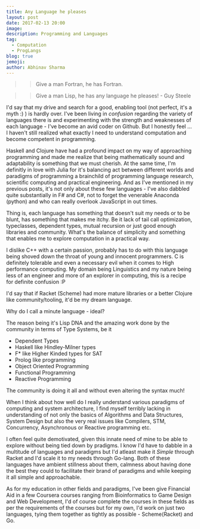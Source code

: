 ```yaml
---
title: Any Language he pleases
layout: post
date: 2017-02-13 20:00
image: 
description: Programming and Languages
tag: 
  - Computation
  - ProgLangs
blog: true
jemoji:
author: Abhinav Sharma
---
```


>> Give a man Fortran, he has Fortran.

>> Give a man Lisp, he has any language he pleases! - Guy Steele 


I'd say that my drive and search for a good, enabling tool (not perfect, it's a myth :) ) is hardly over. I've been living in *confusion* regarding the variety of languages
there is and experimenting with the strength and weaknesses of each language - I've become an avid coder on Github. But I honestly feel ... I haven't still realized what 
exactly I need to understand computation and become competent in programming.

Haskell and Clojure have had a profound impact on my way of approaching programming and made me realize that being mathematically sound and adaptability is something that 
we must cherish. At the same time, I'm definitly in love with Julia for it's balancing act between different worlds and paradigms of programming a brainchild of programming 
language research, scientific computing and practical engineering. And as I've mentioned in my previous posts, it's not only about these few languages - I've also dabbled quite 
substantially in F# and C#, not to forget the venerable Anaconda (python) and who can really overlook JavaScript in out times.

Thing is, each language has something that doesn't suit my needs or to be blunt, has something that makes me itchy. Be it lack of tail call optimization, typeclasses, dependent types,
mutual recursion or just good enough libraries and community. What's the balance of simplicity and something that enables me to explore computation in a practical way.

I dislike C++ with a certain passion, probably has to do with this language being shoved down the throat of young and innocent programmers. C is definitely tolerable and even a 
necessary evil when it comes to High performance computing. My domain being Linguistics and my nature being less of an engineer and more of an explorer in computing, this is a
recipe for definite confusion :P

I'd say that if Racket (Scheme) had more mature libraries or a better Clojure like community/tooling, it'd be my dream language. 

Why do I call a minute language - ideal?

The reason being it's Lisp DNA and the amazing work done by the community in terms of Type Systems, be it
  - Dependent Types
  - Haskell like Hindley-Milner types
  - F* like Higher Kinded types for SAT
  - Prolog like programming
  - Object Oriented Programming
  - Functional Programming
  - Reactive Programming
 
  The community is doing it all and without even altering the syntax much!
  
  When I think about how well do I really understand various paradigms of computing and system architecture, I find myself terribly lacking in understanding 
  of not only the basics of Algorithms and Data Structures, System Design but also the very real issues like Compilers, STM, Concurrency, Asynchronous or Reactive programming etc.
  
  I often feel quite demotivated, given this innate need of mine to be able to explore without being tied down by pradigms. I know I'd have to dabble in a multitude of languages and
  paradigms but I'd atleast make it *Simple* through Racket and I'd scale it to my needs through Go-lang. Both of these languages have ambient stillness about them, calmness
  about having done the best they could to facilitate their brand of paradigms and while keeping it all simple and approachable. 
  
  As for my education in other fields and paradigms, I've been give Financial Aid in a few Coursera courses ranging from Bioinformatics to 
  Game Design and Web Development, I'd of course complete the courses in these fields as per the requirements of the courses but for my own, 
  I'd work on just two languages, tying them together as tightly as possible - Scheme(Racket) and Go.
